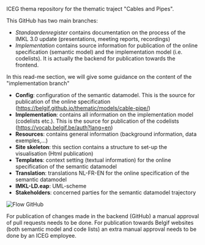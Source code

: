 ICEG thema repository for the thematic traject "Cables and Pipes".

This GitHub has two main branches:

 - _Standaardenregister_ contains documentation on the process of the IMKL 3.0 update (presentations, meeting reports, recordings)
 - _Implementation_ contains source information for publication of the online specification (semantic model) and the implementation model (i.e. codelists). It is actually the backend for publication towards the frontend.

In this read-me section, we will give some guidance on the content of the "implementation branch"

 - __Config__: configuration of the semantic datamodel. This is the source for publication of the online specification (https://belgif.github.io/thematic/models/cable-pipe/)
 - __Implementation__: contains all information on the implementation model (codelists etc.). This is the source for publication of the codelists (https://vocab.belgif.be/auth?lang=en)
 - __Resources__: contains general information (background information, data exemples,...)
 - __Site skeleton__: this section contains a structure to set-up the visualisation (Html publication)
 - __Templates__: context setting (textual information) for the online specification of the semantic datamodel
 - __Translation__: translations NL-FR-EN for the online specification of the semantic datamodel
 - __IMKL-LD.eap__: UML-scheme 
 - __Stakeholders__: concerned parties for the semantic datamodel trajectory

![Flow GitHub](https://github.com/user-attachments/assets/fdab66b5-2484-42b9-b2c8-f7b796d0ab5e)
    
For publication of changes made in the backend (GitHub) a manual approval of pull requests needs to be done.
For publication towards Belgif websites (both semantic model and code lists) an extra manual approval needs to be done by an ICEG employee.

